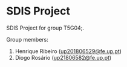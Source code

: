 # SDIS Project

SDIS Project for group T5G04;.

Group members:

1. Henrique Ribeiro (up201806529@fe.up.pt)
2. Diogo Rosário (up21806582@fe.up.pt)